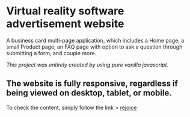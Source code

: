 # Virtual reality software advertisement website

A business card multi-page application, which includes a Home page, a small Product page, an FAQ page with option to ask a question through submitting a form, and couple more.

*This project was entirely created by using pure vanilla javascript.*

## The website is fully responsive, regardless if being viewed on desktop, tablet, or mobile.

To check the content, simply follow the link > [rejoice](https://dmtfvn.github.io/vr-rejoice/)
